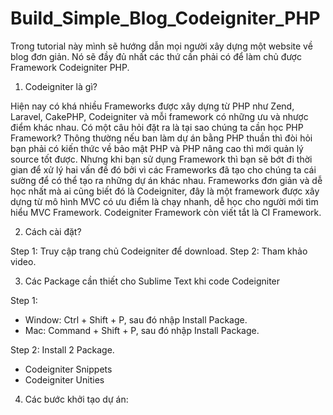 # Build_Simple_Blog_Codeigniter_PHP

Trong tutorial này mình sẽ hướng dẫn mọi người xây dựng một website về blog đơn giản. Nó sẽ đầy đủ nhất các thứ cần phải có để làm chủ được Framework Codeigniter PHP.

1. Codeigniter là gì?

Hiện nay có khá nhiều Frameworks được xây dựng từ PHP như Zend, Laravel, CakePHP, Codeigniter và mỗi framework có những ưu và nhược điểm khác nhau. Có một câu hỏi đặt ra là tại sao chúng ta cần học PHP Framework? Thông thường nếu ban làm dự án bằng PHP thuần thì đòi hỏi bạn phải có kiến thức về bảo mật PHP và PHP nâng cao thì mới quản lý source tốt được. Nhưng khi bạn sử dụng Framework thì bạn sẽ bớt đi thời gian để xử lý hai vấn đề đó bởi vì các Frameworks đã tạo cho chúng ta cái sường để có thể tạo ra những dự án khác nhau. Frameworks đơn giản và dễ học nhất mà ai cũng biết đó là Codeigniter, đây là một framework được xây dựng từ mô hình MVC có ưu điểm là chạy nhanh, dễ học cho người mới tìm hiểu MVC Framework. Codeigniter Framework còn viết tắt là CI Framework.

2. Cách cài đặt?


Step 1: Truy cập trang chủ Codeigniter để download.
Step 2: Tham khảo video.


3. Các Package cần thiết cho Sublime Text khi code Codeigniter


Step 1:
+ Window: Ctrl + Shift + P, sau đó nhập Install Package.
+ Mac: Command + Shift + P, sau đó nhập Install Package.

Step 2: Install 2 Package.
+ Codeigniter Snippets
+ Codeigniter Unities

4. Các bước khởi tạo dự án:


